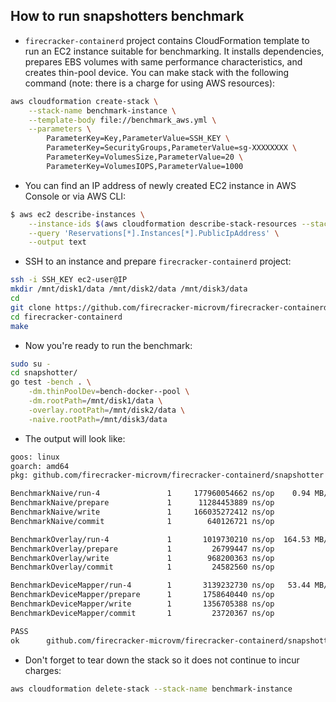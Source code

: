 ## How to run snapshotters benchmark

- `firecracker-containerd` project contains CloudFormation template to run an EC2 instance suitable for benchmarking.
It installs dependencies, prepares EBS volumes with same performance characteristics, and creates thin-pool device.
You can make stack with the following command (note: there is a charge for using AWS resources):

```bash
aws cloudformation create-stack \
    --stack-name benchmark-instance \
    --template-body file://benchmark_aws.yml \
    --parameters \
        ParameterKey=Key,ParameterValue=SSH_KEY \
        ParameterKey=SecurityGroups,ParameterValue=sg-XXXXXXXX \
        ParameterKey=VolumesSize,ParameterValue=20 \
        ParameterKey=VolumesIOPS,ParameterValue=1000
```

- You can find an IP address of newly created EC2 instance in AWS Console or via AWS CLI:

```bash
$ aws ec2 describe-instances \
    --instance-ids $(aws cloudformation describe-stack-resources --stack-name benchmark-instance --query 'StackResources[*].PhysicalResourceId' --output text) \
    --query 'Reservations[*].Instances[*].PublicIpAddress' \
    --output text
```

- SSH to an instance and prepare `firecracker-containerd` project:

```bash
ssh -i SSH_KEY ec2-user@IP
mkdir /mnt/disk1/data /mnt/disk2/data /mnt/disk3/data
cd
git clone https://github.com/firecracker-microvm/firecracker-containerd.git
cd firecracker-containerd
make
```

- Now you're ready to run the benchmark:

```bash
sudo su -
cd snapshotter/
go test -bench . \
    -dm.thinPoolDev=bench-docker--pool \
    -dm.rootPath=/mnt/disk1/data \
    -overlay.rootPath=/mnt/disk2/data \
    -naive.rootPath=/mnt/disk3/data
```

- The output will look like:

```bash
goos: linux
goarch: amd64
pkg: github.com/firecracker-microvm/firecracker-containerd/snapshotter

BenchmarkNaive/run-4               1     177960054662 ns/op	   0.94 MB/s
BenchmarkNaive/prepare             1      11284453889 ns/op
BenchmarkNaive/write               1     166035272412 ns/op
BenchmarkNaive/commit              1        640126721 ns/op

BenchmarkOverlay/run-4             1       1019730210 ns/op	 164.53 MB/s
BenchmarkOverlay/prepare           1         26799447 ns/op
BenchmarkOverlay/write             1        968200363 ns/op
BenchmarkOverlay/commit            1         24582560 ns/op

BenchmarkDeviceMapper/run-4        1       3139232730 ns/op	  53.44 MB/s
BenchmarkDeviceMapper/prepare	   1       1758640440 ns/op
BenchmarkDeviceMapper/write        1       1356705388 ns/op
BenchmarkDeviceMapper/commit       1         23720367 ns/op

PASS
ok  	github.com/firecracker-microvm/firecracker-containerd/snapshotter	185.204s
```

- Don't forget to tear down the stack so it does not continue to incur charges:

```bash
aws cloudformation delete-stack --stack-name benchmark-instance
```
